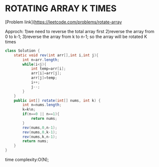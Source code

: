 # ROTATING ARRAY K TIMES
[Problem link](https://leetcode.com/problems/rotate-array

Approch:
1)we need to reverse the total array first
2)reverse the array from 0 to k-1;
3)reverse the array from k to n-1;
so the array will be rotated K times
```Java
class Solution {
    static void rev(int arr[],int i,int j){
        int n=arr.length;
        while(i<j){
            int temp=arr[i];
            arr[i]=arr[j];
            arr[j]=temp;
            i++;
            j--;
        }
    }
    public int[] rotate(int[] nums, int k) {
        int n=nums.length;
        k=k%n;
        if(n==0 || n==1){
            return nums;
        }
        rev(nums,0,n-1);
        rev(nums,0,k-1);
        rev(nums,k,n-1);
        return nums;
    }
}
```
time complexity:O(N);
